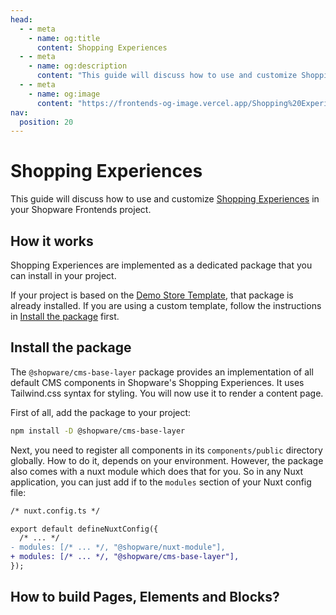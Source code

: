 ```yaml
---
head:
  - - meta
    - name: og:title
      content: Shopping Experiences
  - - meta
    - name: og:description
      content: "This guide will discuss how to use and customize Shopping Experiences in your Shopware Frontends project."
  - - meta
    - name: og:image
      content: "https://frontends-og-image.vercel.app/Shopping%20Experiences?fontSize=150px"
nav:
  position: 20
---
```


# Shopping Experiences

This guide will discuss how to use and customize [Shopping Experiences](https://docs.shopware.com/en/shopware-6-en/content/ShoppingExperiences) in your Shopware Frontends project.

## How it works

Shopping Experiences are implemented as a dedicated package that you can install in your project.

If your project is based on the [Demo Store Template](/getting-started/templates/demo-store-template.html), that package is already installed. If you are using a custom template, follow the instructions in [Install the package](#install-the-package) first.

## Install the package

The `@shopware/cms-base-layer` package provides an implementation of all default CMS components in Shopware's Shopping Experiences. It uses Tailwind.css syntax for styling. You will now use it to render a content page.

First of all, add the package to your project:

```bash
npm install -D @shopware/cms-base-layer
```

Next, you need to register all components in its `components/public` directory globally. How to do it, depends on your environment. However, the package also comes with a nuxt module which does that for you. So in any Nuxt application, you can just add if to the `modules` section of your Nuxt config file:

```diff
/* nuxt.config.ts */

export default defineNuxtConfig({
  /* ... */
- modules: [/* ... */, "@shopware/nuxt-module"],
+ modules: [/* ... */, "@shopware/cms-base-layer"],
});
```

## How to build Pages, Elements and Blocks?

<PageRef page="../getting-started/cms/" title="BUILDGING > CMS" sub="See the buliding chapter about CMS." />
